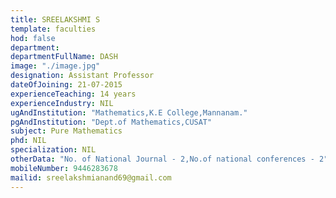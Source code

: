 ```yaml
---
title: SREELAKSHMI S
template: faculties
hod: false
department:
departmentFullName: DASH
image: "./image.jpg"
designation: Assistant Professor
dateOfJoining: 21-07-2015
experienceTeaching: 14 years
experienceIndustry: NIL
ugAndInstitution: "Mathematics,K.E College,Mannanam."
pgAndInstitution: "Dept.of Mathematics,CUSAT"
subject: Pure Mathematics
phd: NIL
specialization: NIL
otherData: "No. of National Journal - 2,No.of national conferences - 2"
mobileNumber: 9446283678
mailid: sreelakshmianand69@gmail.com
---
```


